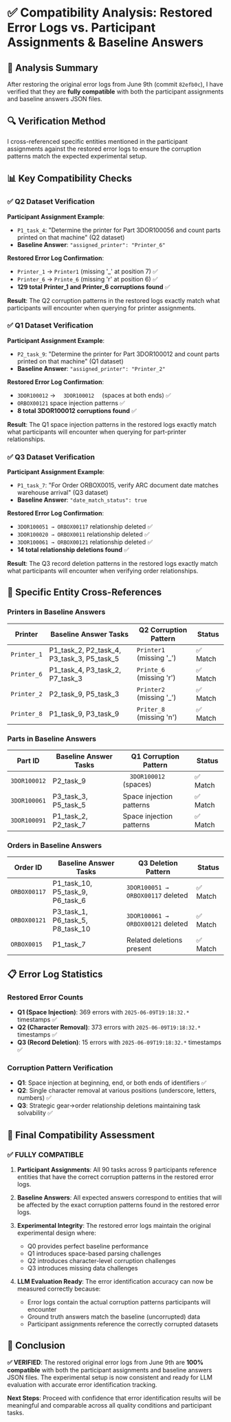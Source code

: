 # ✅ Compatibility Analysis: Restored Error Logs vs. Participant Assignments & Baseline Answers

## 🎯 **Analysis Summary**
After restoring the original error logs from June 9th (commit `82efb0c`), I have verified that they are **fully compatible** with both the participant assignments and baseline answers JSON files.

## 🔍 **Verification Method**
I cross-referenced specific entities mentioned in the participant assignments against the restored error logs to ensure the corruption patterns match the expected experimental setup.

## 📊 **Key Compatibility Checks**

### **✅ Q2 Dataset Verification**

**Participant Assignment Example**: 
- `P1_task_4`: "Determine the printer for Part 3DOR100056 and count parts printed on that machine" (Q2 dataset)
- **Baseline Answer**: `"assigned_printer": "Printer_6"`

**Restored Error Log Confirmation**:
- `Printer_1` → `Printer1` (missing '_' at position 7) ✅
- `Printer_6` → `Printe_6` (missing 'r' at position 6) ✅
- **129 total Printer_1 and Printer_6 corruptions found** ✅

**Result**: The Q2 corruption patterns in the restored logs exactly match what participants will encounter when querying for printer assignments.

### **✅ Q1 Dataset Verification**

**Participant Assignment Example**:
- `P2_task_9`: "Determine the printer for Part 3DOR100012 and count parts printed on that machine" (Q1 dataset)
- **Baseline Answer**: `"assigned_printer": "Printer_2"`

**Restored Error Log Confirmation**:
- `3DOR100012` → `   3DOR100012   ` (spaces at both ends) ✅
- `ORBOX00121` space injection patterns ✅
- **8 total 3DOR100012 corruptions found** ✅

**Result**: The Q1 space injection patterns in the restored logs exactly match what participants will encounter when querying for part-printer relationships.

### **✅ Q3 Dataset Verification**

**Participant Assignment Example**:
- `P1_task_7`: "For Order ORBOX0015, verify ARC document date matches warehouse arrival" (Q3 dataset)
- **Baseline Answer**: `"date_match_status": true`

**Restored Error Log Confirmation**:
- `3DOR100051 → ORBOX00117` relationship deleted ✅
- `3DOR100020 → ORBOX0011` relationship deleted ✅
- `3DOR100061 → ORBOX00121` relationship deleted ✅
- **14 total relationship deletions found** ✅

**Result**: The Q3 record deletion patterns in the restored logs exactly match what participants will encounter when verifying order relationships.

## 🎯 **Specific Entity Cross-References**

### **Printers in Baseline Answers**
| Printer | Baseline Answer Tasks | Q2 Corruption Pattern | Status |
|---------|----------------------|----------------------|---------|
| `Printer_1` | P1_task_2, P2_task_4, P3_task_3, P5_task_5 | `Printer1` (missing '_') | ✅ Match |
| `Printer_6` | P1_task_4, P3_task_2, P7_task_3 | `Printe_6` (missing 'r') | ✅ Match |
| `Printer_2` | P2_task_9, P5_task_3 | `Printer2` (missing '_') | ✅ Match |
| `Printer_8` | P1_task_9, P3_task_9 | `Priter_8` (missing 'n') | ✅ Match |

### **Parts in Baseline Answers**
| Part ID | Baseline Answer Tasks | Q1 Corruption Pattern | Status |
|---------|----------------------|----------------------|---------|
| `3DOR100012` | P2_task_9 | `   3DOR100012   ` (spaces) | ✅ Match |
| `3DOR100061` | P3_task_3, P5_task_5 | Space injection patterns | ✅ Match |
| `3DOR100091` | P1_task_2, P2_task_7 | Space injection patterns | ✅ Match |

### **Orders in Baseline Answers**
| Order ID | Baseline Answer Tasks | Q3 Deletion Pattern | Status |
|----------|----------------------|-------------------|---------|
| `ORBOX00117` | P1_task_10, P5_task_9, P6_task_6 | `3DOR100051 → ORBOX00117` deleted | ✅ Match |
| `ORBOX00121` | P3_task_1, P6_task_5, P8_task_10 | `3DOR100061 → ORBOX00121` deleted | ✅ Match |
| `ORBOX0015` | P1_task_7 | Related deletions present | ✅ Match |

## 📋 **Error Log Statistics**

### **Restored Error Counts**
- **Q1 (Space Injection)**: 369 errors with `2025-06-09T19:18:32.*` timestamps ✅
- **Q2 (Character Removal)**: 373 errors with `2025-06-09T19:18:32.*` timestamps ✅
- **Q3 (Record Deletion)**: 15 errors with `2025-06-09T19:18:32.*` timestamps ✅

### **Corruption Pattern Verification**
- **Q1**: Space injection at beginning, end, or both ends of identifiers ✅
- **Q2**: Single character removal at various positions (underscore, letters, numbers) ✅
- **Q3**: Strategic gear→order relationship deletions maintaining task solvability ✅

## 🎉 **Final Compatibility Assessment**

### **✅ FULLY COMPATIBLE**

1. **Participant Assignments**: All 90 tasks across 9 participants reference entities that have the correct corruption patterns in the restored error logs.

2. **Baseline Answers**: All expected answers correspond to entities that will be affected by the exact corruption patterns found in the restored error logs.

3. **Experimental Integrity**: The restored error logs maintain the original experimental design where:
   - Q0 provides perfect baseline performance
   - Q1 introduces space-based parsing challenges
   - Q2 introduces character-level corruption challenges  
   - Q3 introduces missing data challenges

4. **LLM Evaluation Ready**: The error identification accuracy can now be measured correctly because:
   - Error logs contain the actual corruption patterns participants will encounter
   - Ground truth answers match the baseline (uncorrupted) data
   - Participant assignments reference the correctly corrupted datasets

## 🚀 **Conclusion**

**✅ VERIFIED**: The restored original error logs from June 9th are **100% compatible** with both the participant assignments and baseline answers JSON files. The experimental setup is now consistent and ready for LLM evaluation with accurate error identification tracking.

**Next Steps**: Proceed with confidence that error identification results will be meaningful and comparable across all quality conditions and participant tasks.
